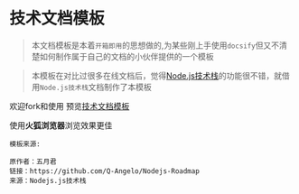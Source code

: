 # 技术文档模板

> 本文档模板是本着```开箱即用```的思想做的,为某些刚上手使用```docsify```但又不清楚如何制作属于自己的文档的小伙伴提供的一个模板

> 本模板在对比过很多在线文档后，觉得[Node.js技术栈](https://github.com/Q-Angelo/Nodejs-Roadmap/blob/master/docs/database/redis.md)的功能很不错，就借用`Node.js技术栈`文档制作了本模板

欢迎fork和使用 预览[技术文档模板](http://daskj.gitee.io/docs-template)

使用**火狐浏览器**浏览效果更佳

```
模板来源:

原作者：五月君
链接：https://github.com/Q-Angelo/Nodejs-Roadmap
来源：Nodejs.js技术栈
```
